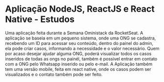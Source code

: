 # Aplicação NodeJS, ReactJS e React Native - Estudos
Uma aplicação feita durante a Semana Oministack da RocketSeat.
A aplicação se baseia em um pequeno sistema, onde uma ONG se cadastra, recebendo um ID para acessar seu conteúdo,
dentro do paínel do admin, ela pode criar casos, informando a necessidade e o valor necessário.
Quem por acaso desejar ajudar alguma ONG, poderá visualizar todos os casos inseridos de todas as ongs no painél, também é possível entrar em contato com a ONG pelo Whatsapp inserido ou pelo e-mail.
A Aplicação também tem uma versão mobile, feita em react native, onde os casos podem ser visualizados e o contato também pode ser feito.

